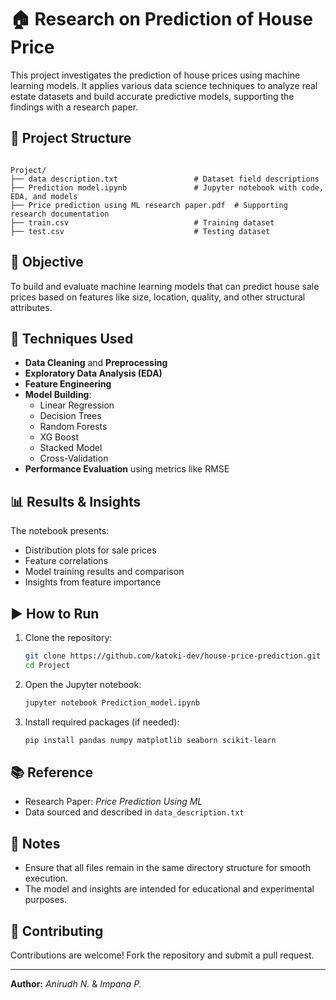 # 🏠 Research on Prediction of House Price

This project investigates the prediction of house prices using machine learning models. It applies various data science techniques to analyze real estate datasets and build accurate predictive models, supporting the findings with a research paper.

## 📁 Project Structure

```

Project/
├── data description.txt                 # Dataset field descriptions
├── Prediction model.ipynb               # Jupyter notebook with code, EDA, and models
├── Price prediction using ML research paper.pdf  # Supporting research documentation
├── train.csv                            # Training dataset
├── test.csv                             # Testing dataset

````

## 🎯 Objective

To build and evaluate machine learning models that can predict house sale prices based on features like size, location, quality, and other structural attributes.

## 🧠 Techniques Used

- **Data Cleaning** and **Preprocessing**
- **Exploratory Data Analysis (EDA)**
- **Feature Engineering**
- **Model Building**:
  - Linear Regression
  - Decision Trees
  - Random Forests
  - XG Boost
  - Stacked Model
  - Cross-Validation
- **Performance Evaluation** using metrics like RMSE

## 📊 Results & Insights

The notebook presents:
- Distribution plots for sale prices
- Feature correlations
- Model training results and comparison
- Insights from feature importance

## ▶️ How to Run

1. Clone the repository:
   ```bash
   git clone https://github.com/katoki-dev/house-price-prediction.git
   cd Project
   ```

2. Open the Jupyter notebook:

   ```bash
   jupyter notebook Prediction_model.ipynb
   ```

3. Install required packages (if needed):

   ```bash
   pip install pandas numpy matplotlib seaborn scikit-learn
   ```

## 📚 Reference

* Research Paper: *Price Prediction Using ML*
* Data sourced and described in `data_description.txt`

## 🧾 Notes

* Ensure that all files remain in the same directory structure for smooth execution.
* The model and insights are intended for educational and experimental purposes.

## 🤝 Contributing

Contributions are welcome! Fork the repository and submit a pull request.

---

**Author:** *Anirudh N.* & *Impana P.*
